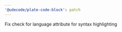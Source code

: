 ```yaml
---
'@udecode/plate-code-block': patch
---
```


Fix check for language attribute for syntax highlighting
